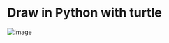 # Draw in Python with turtle

![image](https://github.com/Leda909/turtle_python/assets/65784743/9e97d8a7-07a4-4325-84c1-88897b6dc243)
